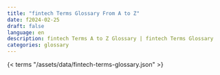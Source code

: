 ```yaml
---
title: "fintech Terms Glossary From A to Z"  
date: f2024-02-25
draft: false
language: en
description: fintech Terms A to Z Glossary | fintech Terms Glossary
categories: glossary
---
```


{< terms "/assets/data/fintech-terms-glossary.json" >}